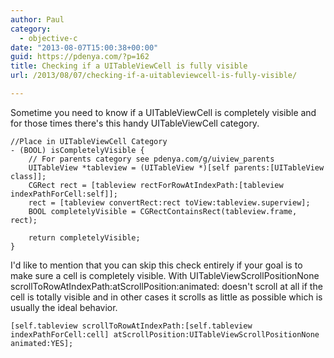 ```yaml
---
author: Paul
category:
  - objective-c
date: "2013-08-07T15:00:38+00:00"
guid: https://pdenya.com/?p=162
title: Checking if a UITableViewCell is fully visible
url: /2013/08/07/checking-if-a-uitableviewcell-is-fully-visible/

---
```

Sometime you need to know if a UITableViewCell is completely visible and for those times there's this handy UITableViewCell category.

```objc
//Place in UITableViewCell Category
- (BOOL) isCompletelyVisible {
    // For parents category see pdenya.com/g/uiview_parents
    UITableView *tableview = (UITableView *)[self parents:[UITableView class]];
    CGRect rect = [tableview rectForRowAtIndexPath:[tableview indexPathForCell:self]];
    rect = [tableview convertRect:rect toView:tableview.superview];
    BOOL completelyVisible = CGRectContainsRect(tableview.frame, rect);

    return completelyVisible;
}

```

I'd like to mention that you can skip this check entirely if your goal is to make sure a cell is completely visible. With UITableViewScrollPositionNone scrollToRowAtIndexPath:atScrollPosition:animated: doesn't scroll at all if the cell is totally visible and in other cases it scrolls as little as possible which is usually the ideal behavior.

```objc
[self.tableview scrollToRowAtIndexPath:[self.tableview indexPathForCell:cell] atScrollPosition:UITableViewScrollPositionNone animated:YES];

```
